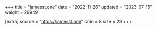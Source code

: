 +++
title = "jamesst.one"
date = "2022-11-26"
updated = "2023-07-15"
weight = 29949

[extra]
source = "https://jamesst.one"
ratio = 8
size = 29
+++
